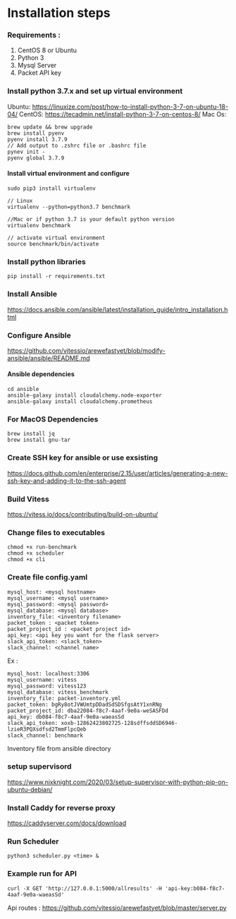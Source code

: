 # Installation steps

### Requirements :
1. CentOS 8 or Ubuntu
2. Python 3
3. Mysql Server
4. Packet API key

### Install python 3.7.x and set up virtual environment
Ubuntu: https://linuxize.com/post/how-to-install-python-3-7-on-ubuntu-18-04/
CentOS: https://tecadmin.net/install-python-3-7-on-centos-8/
Mac Os:
```
brew update && brew upgrade
brew install pyenv
pyenv install 3.7.9
// Add output to .zshrc file or .bashrc file
pynev init -
pyenv global 3.7.9
```
#### Install virtual environment and configure
```
sudo pip3 install virtualenv

// Linux
virtualenv --python=python3.7 benchmark

//Mac or if python 3.7 is your default python version
virtualenv benchmark

// activate virtual environment
source benchmark/bin/activate
```

### Install python libraries
```
pip install -r requirements.txt
```
### Install Ansible
https://docs.ansible.com/ansible/latest/installation_guide/intro_installation.html

### Configure Ansible
https://github.com/vitessio/arewefastyet/blob/modify-ansible/ansible/README.md
#### Ansible dependencies
```
cd ansible
ansible-galaxy install cloudalchemy.node-exporter
ansible-galaxy install cloudalchemy.prometheus
```

### For MacOS Dependencies
```
brew install jq
brew install gnu-tar
```

### Create SSH key for ansible or use exsisting
https://docs.github.com/en/enterprise/2.15/user/articles/generating-a-new-ssh-key-and-adding-it-to-the-ssh-agent

### Build Vitess
https://vitess.io/docs/contributing/build-on-ubuntu/

### Change files to executables
```
chmod +x run-benchmark
chmod +x scheduler
chmod +x cli
```
### Create file config.yaml
```
mysql_host: <mysql hostname>
mysql_username: <mysql username>
mysql_password: <mysql password>
mysql_database: <mysql database>
inventory_file: <inventory filename>
packet_token : <packet token>
packet_project_id : <packet project id>
api_key: <api key you want for the flask server>
slack_api_token: <slack_token>
slack_channel: <channel name>
```
Ex :
```
mysql_host: localhost:3306
mysql_username: vitess
mysql_password: vitess123
mysql_database: vitess_benchmark
inventory_file: packet-inventory.yml
packet_token: bgRy8otJVWUmtpDDadSdSDSfgsAtY1xnRNg
packet_project_id: dba22084-f8c7-4aaf-9e0a-weSASFDd
api_key: db084-f8c7-4aaf-9e0a-waeasSd
slack_api_token: xoxb-12862423802725-128sdffsddSD6946-lzieR3PQXsdfsd2TmmFlpcQeb
slack_channel: benchmark
```
Inventory file from ansible directory

### setup supervisord
https://www.nixknight.com/2020/03/setup-supervisor-with-python-pip-on-ubuntu-debian/

### Install Caddy for reverse proxy
https://caddyserver.com/docs/download

### Run Scheduler
```
python3 scheduler.py <time> &
```
### Example run for API
```
curl -X GET 'http://127.0.0.1:5000/allresults' -H 'api-key:b084-f8c7-4aaf-9e0a-waeasSd'
```
Api routes : https://github.com/vitessio/arewefastyet/blob/master/server.py
